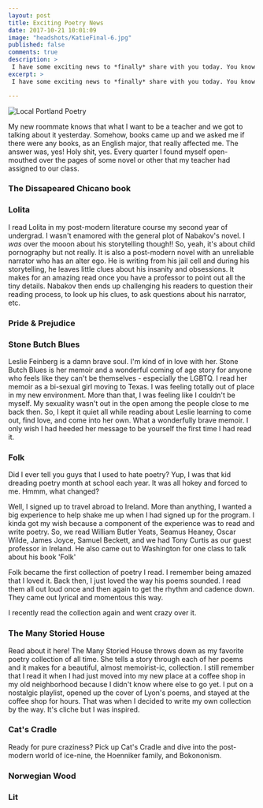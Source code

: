 ```yaml
---
layout: post
title: Exciting Poetry News
date: 2017-10-21 10:01:09
image: "headshots/KatieFinal-6.jpg"
published: false
comments: true
description: >
 I have some exciting news to *finally* share with you today. You know how in my last post I let you know that I began work on my own collection of poetry? Well, I really got to work and started writing just a bunch of poems.
excerpt: >
 I have some exciting news to *finally* share with you today. You know how in my last post I let you know that I began work on my own collection of poetry? Well, I really got to work and started writing just a bunch of poems.

---
```

![Local Portland Poetry](/katalog/assets/headshots/KatieFinal-6.jpg)

My new roommate knows that what I want to be a teacher and we got to talking about it yesterday. Somehow, books came up and we asked me if there were any books, as an English major, that really affected me. The answer was, yes! Holy shit, yes. Every quarter I found myself open-mouthed over the pages of some novel or other that my teacher had assigned to our class.

### The Dissapeared Chicano book

### Lolita

I read Lolita in my post-modern literature course my second year of undergrad. I wasn't enamored with the general plot of Nabakov's novel. I *was* over the mooon about his storytelling though!! So, yeah, it's about child pornography but not really. It is also a post-modern novel with an unreliable narrator who has an alter ego. He is writing from his jail cell and during his storytelling, he leaves little clues about his insanity and obsessions. It makes for an amazing read once you have a professor to point out all the tiny details. Nabakov then ends up challenging his readers to question their reading process, to look up his clues, to ask questions about his narrator, etc.

### Pride & Prejudice

### Stone Butch Blues
Leslie Feinberg is a damn brave soul. I'm kind of in love with her. Stone Butch Blues is her memoir and a wonderful coming of age story for anyone who feels like they can't be themselves - especially the LGBTQ. I read her memoir as a bi-sexual girl moving to Texas. I was feeling totally out of place in my new environment. More than that, I was feeling like I couldn't be myself. My sexuality wasn't out in the open among the people close to me back then. So, I kept it quiet all while reading about Leslie learning to come out, find love, and come into her own. What a wonderfully brave memoir. I only wish I had heeded her message to be yourself the first time I had read it.

### Folk

Did I ever tell you guys that I used to hate poetry? Yup, I was that kid dreading poetry month at school each year. It was all hokey and forced to me. Hmmm, what changed?

Well, I signed up to travel abroad to Ireland. More than anything, I wanted a big experience to help shake me up when I had signed up for the program. I kinda got my wish because a component of the experience was to read and write poetry. So, we read William Butler Yeats, Seamus Heaney, Oscar Wilde, James Joyce, Samuel Beckett, and we had Tony Curtis as our guest professor in Ireland. He also came out to Washington for one class to talk about his book 'Folk'

Folk became the first collection of poetry I read. I remember being amazed that I loved it. Back then, I just loved the way his poems sounded. I read them all out loud once and then again to get the rhythm and cadence down. They came out lyrical and momentous this way.

I recently read the collection again and went crazy over it.  

### The Many Storied House

Read about it here! The Many Storied House throws down as my favorite poetry collection of all time. She tells a story through each of her poems and it makes for a beautiful, almost memoirist-ic, collection. I still remember that I read it when I had just moved into my new place at a coffee shop in my old neighborhood because I didn't know where else to go yet. I put on a nostalgic playlist, opened up the cover of Lyon's poems, and stayed at the coffee shop for hours. That was when I decided to write my own collection by the way. It's cliche but I was inspired.

### Cat's Cradle

Ready for pure craziness? Pick up Cat's Cradle and dive into the post-modern world of ice-nine, the Hoenniker family, and Bokononism.

### Norwegian Wood

### Lit
